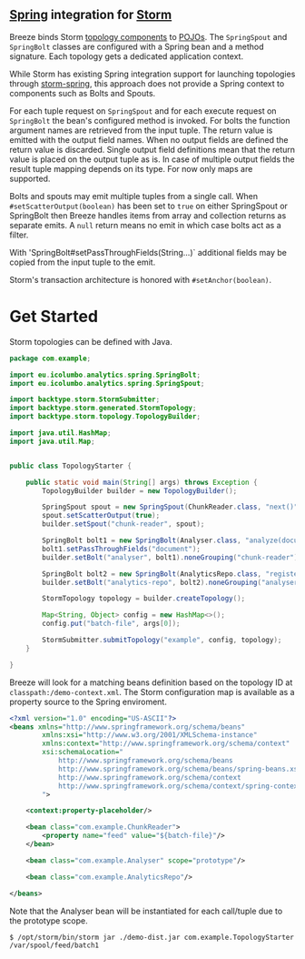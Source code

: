 [Spring](http://spring.io/) integration for [Storm](http://storm-project.net/)
------------------------------------------------------------------------------

Breeze binds Storm [topology components](http://github.com/nathanmarz/storm/wiki/Concepts) to [POJOs](http://en.wikipedia.org/wiki/Plain_Old_Java_Object).
The `SpringSpout` and `SpringBolt` classes are configured with a Spring bean and a method signature. Each topology gets a dedicated application context.

While Storm has existing Spring integration support for launching topologies through [storm-spring](http://github.com/granthenke/storm-spring), this approach does not provide a Spring context to components such as Bolts and Spouts.

For each tuple request on `SpringSpout` and for each execute request on `SpringBolt` the bean's configured method is invoked. For bolts the function argument names are retrieved from the input tuple. The return value is emitted with the output field names.
When no output fields are defined the return value is discarded. Single output field definitions mean that the return value is placed on the output tuple as is. In case of multiple output fields the result tuple mapping depends on its type. For now only maps are supported.

Bolts and spouts may emit multiple tuples from a single call. When `#setScatterOutput(boolean)` has been set to `true` on either SpringSpout or SpringBolt then Breeze handles items from array and collection returns as separate emits. A `null` return means no emit in which case bolts act as a filter.

With 'SpringBolt#setPassThroughFields(String...)` additional fields may be copied from the input tuple to the emit.

Storm's transaction architecture is honored with `#setAnchor(boolean)`.


Get Started
===========

Storm topologies can be defined with Java.

```java
package com.example;

import eu.icolumbo.analytics.spring.SpringBolt;
import eu.icolumbo.analytics.spring.SpringSpout;

import backtype.storm.StormSubmitter;
import backtype.storm.generated.StormTopology;
import backtype.storm.topology.TopologyBuilder;

import java.util.HashMap;
import java.util.Map;


public class TopologyStarter {

	public static void main(String[] args) throws Exception {
		TopologyBuilder builder = new TopologyBuilder();

		SpringSpout spout = new SpringSpout(ChunkReader.class, "next()", "document");
		spout.setScatterOutput(true);
		builder.setSpout("chunk-reader", spout);

		SpringBolt bolt1 = new SpringBolt(Analyser.class, "analyze(document)", "analysis");
		bolt1.setPassThroughFields("document");
		builder.setBolt("analyser", bolt1).noneGrouping("chunk-reader");

		SpringBolt bolt2 = new SpringBolt(AnalyticsRepo.class, "register(document, analysis)");
		builder.setBolt("analytics-repo", bolt2).noneGrouping("analyser");

		StormTopology topology = builder.createTopology();

		Map<String, Object> config = new HashMap<>();
		config.put("batch-file", args[0]);

		StormSubmitter.submitTopology("example", config, topology);
	}

}
```

Breeze will look for a matching beans definition based on the topology ID at `classpath:/demo-context.xml`. The Storm configuration map is available as a property source to the Spring enviroment.

```xml
<?xml version="1.0" encoding="US-ASCII"?>
<beans xmlns="http://www.springframework.org/schema/beans"
		xmlns:xsi="http://www.w3.org/2001/XMLSchema-instance"
		xmlns:context="http://www.springframework.org/schema/context"
		xsi:schemaLocation="
			http://www.springframework.org/schema/beans
			http://www.springframework.org/schema/beans/spring-beans.xsd
			http://www.springframework.org/schema/context
			http://www.springframework.org/schema/context/spring-context.xsd
		">

	<context:property-placeholder/>

	<bean class="com.example.ChunkReader">
		<property name="feed" value="${batch-file}"/>
	</bean>

	<bean class="com.example.Analyser" scope="prototype"/>

	<bean class="com.example.AnalyticsRepo"/>

</beans>
```

Note that the Analyser bean will be instantiated for each call/tuple due to the prototype scope.

```shell
$ /opt/storm/bin/storm jar ./demo-dist.jar com.example.TopologyStarter /var/spool/feed/batch1
```
